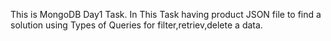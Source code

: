 This is MongoDB Day1 Task.
In This Task having product JSON file to find a solution using Types of Queries for filter,retriev,delete a data.